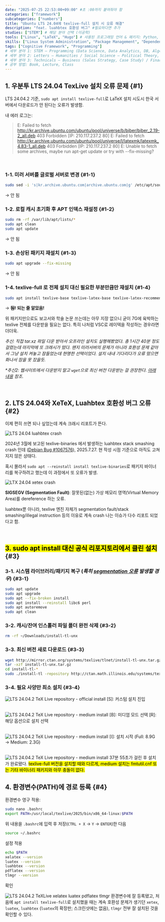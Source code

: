 ```yaml
---
date: "2025-07-25 22:53:00+09:00" #초 :00까지 붙여줘야 함
categories: ["framework"]
subcategories: ["numbers"]
title: "Ubuntu LTS 24.04에 texlive-full 설치 시 오류 해결"
description: "feat. luahbtex 호환성 버그" #필요하다면 추가
studies: ["STEM"] # 해당 분야 선택 (이공학)
tools: ["Linux", "LaTeX", "Hugo"] # 사용된 프로그래밍 언어 & 패키지: Python, R, SQL, Linux, LaTeX, Hugo, JavaScript, C, C++, HTML
skills: ["Linux System Administration", "Package Management", "Dependency Resolution", "Shell Scripting", "Debugging", "Error Troubleshooting", "LaTeX Installation", "System Compatibility Analysis", "Command-Line Interface (CLI)", "Software Environment Configuration", "Technical Problem Solving"]  # 발행 전 AI 돌려서 quantitative/qualitative/technical/academic skillset 추출하기
tags: ["Cognitive Framework", "Programming"]
# 세부 분야 1: STEM ― Programming (Data Science, Data Analytics, DB, Algorithm, ML, AI) / Mathematics / Statistics;
# 세부 분야 2: Letters ― Humanities / Social Science ― Political Theory, Legal Theory, Economics (Macroeconomics, Microeconomics);
# 세부 분야 3: Technicals ― Business (Sales Strategy, Case Study) / Finance (Equity Analysis, Fixed Income Analysis, Accounting) / Marketing (Branding, Positioning, Consumer Behavior, Marketing Analytics, Marketing Research);
# 공부 방법: Book, Lecture, Class
---
```


## 1. 우분투 LTS 24.04 TexLive 설치 오류 문제 {#1}
LTS 24.04.2 기준, `sudo apt install texlive-full`로 LaTeX 설치 시도시 한국 서버에서 다운로드가 안 된다는 오류가 발생함.

내 에러 로그는:

> E: Failed to fetch http://kr.archive.ubuntu.com/ubuntu/pool/universe/b/biber/biber_2.19-2_all.deb  403  Forbidden [IP: 210.117.237.2 80]
> E: Failed to fetch http://kr.archive.ubuntu.com/ubuntu/pool/universe/l/latexmk/latexmk_4.83-1_all.deb  403  Forbidden [IP: 210.117.237.2 80]
> E: Unable to fetch some archives, maybe run apt-get update or try with --fix-missing?

<br>

### 1-1. 미러 서버를 글로벌 서버로 변경 {#1-1}
```bash
sudo sed -i 's|kr.archive.ubuntu.com|archive.ubuntu.com|g' /etc/apt/sources.list
```
→ 안 됨

### 1-2. 로컬 캐시 초기화 후 APT 인덱스 재설정 {#1-2}
```bash
sudo rm -rf /var/lib/apt/lists/*
sudo apt clean
sudo apt update
```
→ 안 됨

### 1-3. 손상된 패키지 재설치 {#1-3}
```bash
sudo apt upgrade --fix-missing
```
→ 안 됨

### 1-4. texlive-full 로 전체 설치 대신 필요한 부분만큼만 재설치 {#1-4}
```bash
sudo apt install texlive-base texlive-latex-base texlive-latex-recommended texlive-fonts-recommended texlive-lang-korean texlive-latex-extra texlive-fonts-extra texlive-bibtex-extra latexmk biber
```
→ ~~**됨!**~~ **되는 줄 알았음!**

위 패키지만으로도 보고서와 학술 논문 쓰는데는 아무 지장 없으니 굳이 7G에 육박하는 texlive 전체를 다운받을 필요는 없다. 특히 나처럼 VSC로 레이텍을 작성하는 경우라면 더더욱.

*추신: 직접 tar.xz 파일 다운 받아서 오프라인 설치도 실행해봤었다. 총 1시간 40분 정도 걸렸는데 마지막에 또 크래시가 떴다. 왠지 미러서버의 문제가 아니라 호환성 문제 같아서 그냥 설치 켜놓고 잠들었는데 현명한 선택이었다. 설치 내내 기다리다가 오류 떴으면 화나서 잠을 못 잤을듯.*

*\*추신2: 웹사이트에서 다운받지 말고 `wget`으로 최신 버전 다운받는 걸 권장한다. [아래 내용](#3) 참조.*

<br>

## 2. LTS 24.04와 XeTeX, Luahbtex 호환성 버그 오류 {#2}

이제 편히 쓰면 되나 싶었는데 계속 크래시 리포트가 뜬다.

![LTS 24.04 luahbtex crash](https://i.imgur.com/nyat4xs.png)

2024년 3월에 보고된 texlive-binaries 에서 발생하는 luahbtex stack smashing crash 인데 ([Debian Bug #1067576](https://bugs.debian.org/cgi-bin/bugreport.cgi?bug=1067576)), 2025.7.27. 현 작성 시점 기준으로 아직도 고쳐지지 않은 상태다.

혹시 몰라서 `sudo apt --reinstall install texlive-binaries`로 패키지 바이너리를 복구하려고 했는데 이 과정에서 또 오류가 발생.

![LTX 24.04 xetex crash](https://i.imgur.com/OdmqUDy.png)

**SIGSEGV (Segmentation Fault)**: 잘못된(없는) 가상 메모리 영역(Virtual Memory Area)를 dereference 하는 오류.

luahbtex뿐 아니라, texlive 엔진 자체가 segmentation fault/stack smashing/illegal instruction 등의 이유로 계속 crash 나는 이슈가 다수 리포트 되었다고 함.

<br>

## <mark>3. sudo apt install 대신 공식 리포지토리에서 클린 설치</mark> {#3}

### 3-1. 시스템 라이브러리/패키지 복구 (*특히 <u>segmentation 오류</u> 발생할 경우*) {#3-1}
```bash
sudo apt update
sudo apt upgrade
sudo apt --fix-broken install
sudo apt install --reinstall libc6 perl
sudo apt autoremove
sudo apt clean
```

### 3-2. 캐시/잔여 인스톨러 파일 폴더 완전 삭제 {#3-2}
```bash
rm -rf ~/Downloads/install-tl-unx
```

### 3-3. 최신 버전 새로 다운로드 {#3-3}
```bash
wget http://mirror.ctan.org/systems/texlive/tlnet/install-tl-unx.tar.gz
tar -xzf install-tl-unx.tar.gz
cd install-tl-*
sudo ./install-tl -repository http://ctan.math.illinois.edu/systems/texlive/tlnet
```

### 3-4. 필요 사양만 최소 설치 {#3-4}

![LTS 24.04.2 TeX Live repository - official install](https://i.imgur.com/N68YbSL.png) [S]: 커스텀 설치 진입 <br><br>

![LTS 24.04.2 TeX Live repository - medium install](https://i.imgur.com/PfFy3Ck.png) [B]: 미디엄 모드 선택 [R]: 해당 옵션으로 설치 선택 <br><br>

![LTS 24.04.2 TeX Live repository - medium install](https://i.imgur.com/prgMtkB.png) [I]: 설치 시작 (Full: 8.9G → Medium: 2.3G) <br><br>

![LTS 24.04.2 TeX Live repository - medium install](https://i.imgur.com/m2Pi4dg.png) 37분 55초가 걸린 후 설치가 완료됐다. <mark> texlive-full 버전을 설치할 때와 다르게, medium 설치는 fmtutil.cnf 또는 기타 바이너리 패키지와 아무 충돌이 없다.</mark>


## 4. 환경변수(PATH)에 경로 등록 {#4}
환경변수 영구 적용:

```bash
sudo nano .bashrc
export PATH=/usr/local/texlive/2025/bin/x86_64-linux:$PATH
```
위 내용을 `.bashrc`에 입력 후 저장(`CTRL + X` → `Y` → `ENTER`)한 다음
<br>

```bash 
source ~/.bashrc
```
설정 적용
<br>

```bash
echo $PATH
xelatex --version
luatex --version
luahbtex --version
pdflatex --version
tlmgr --version
```
확인
<br>

![LTS 24.04.2 TeXLive xelatex luatex pdflatex tlmgr](https://i.imgur.com/fg2ZRap.png) 환경변수에 잘 등록됐고, 처음에 `apt install texlive-full`로 설치했을 때는 계속 호환성 문제가 생기던 `xetex`, `luatex`, `luahbtex` (`luatex`의 확장판; 스크린샷에는 없음), `tlmgr` 전부 잘 설치된 것을 확인할 수 있다.